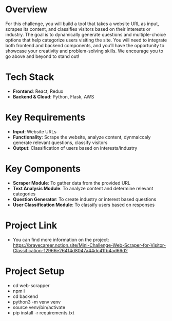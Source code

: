 # Overview
For this challenge, you will build a tool that takes a website URL as input, scrapes its content, and classifies visitors based on their interests or industry. The goal is to dynamically generate questions and multiple-choice options that help categorize users visiting the site. You will need to integrate both frontend and backend components, and you’ll have the opportunity to showcase your creativity and problem-solving skills. We encourage you to go above and beyond to stand out!

# Tech Stack
- **Frontend**: React, Redux
- **Backend & Cloud**: Python, Flask, AWS

# Key Requirements
- **Input**: Website URLs
- **Functionality**: Scrape the website, analyze content, dynmaiccaly generate relevant questions, classify visitors
- **Output**: Classification of users based on interests/industry

# Key Components
- **Scraper Module**: To gather data from the provided URL
- **Text Analysis Module**: To analyze content and determine relevant categories
- **Question Generator**: To create industry or interest based questions
- **User Classification Module**: To classify users based on responses

# Project Link
- You can find more information on the project: https://bravecareer.notion.site/Mini-Challenge-Web-Scraper-for-Visitor-Classification-12966e26414d8047a44dc41fb4ad66d2

# Project Setup
- cd web-scrapper
- npm i
- cd backend
- python3 -m venv venv
- source venv/bin/activate
- pip install -r requirements.txt